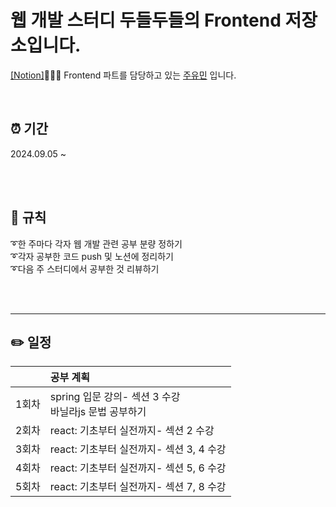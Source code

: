 # 웹 개발 스터디 두들두들의 Frontend 저장소입니다.
[[Notion]](https://stream-damselfly-2b5.notion.site/10eb2bf3cbd7809f9f9af9da90baacb6?pvs=4)👩🏻‍💻 Frontend 파트를 담당하고 있는 [주유민](https://github.com/yumin22) 입니다.



<br/>

## ⏰ 기간
2024.09.05 ~

<br/><br/>

## 📌 규칙
➰한 주마다 각자 웹 개발 관련 공부 분량 정하기 <br/>
➰각자 공부한 코드 push 및 노션에 정리하기<br/>
➰다음 주 스터디에서 공부한 것 리뷰하기<br/>

<br/><br/>
  


---
## ✏️ 일정
||공부 계획|
|:--:|:--|
|1회차|spring 입문 강의- 섹션 3 수강<br/>바닐라js 문법 공부하기|
|2회차|react: 기초부터 실전까지- 섹션 2 수강|
|3회차|react: 기초부터 실전까지- 섹션 3, 4 수강|
|4회차|react: 기초부터 실전까지- 섹션 5, 6 수강|
|5회차|react: 기초부터 실전까지- 섹션 7, 8 수강|


